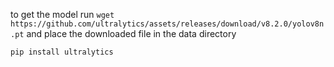 to get the model run
`wget https://github.com/ultralytics/assets/releases/download/v8.2.0/yolov8n.pt`
and place the downloaded file in the data directory

`pip install ultralytics` 
